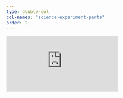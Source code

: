 ```yaml
---
type: double-col
col-names: "science-experiment-parts"
order: 2
---
```


<div class="embed-responsive embed-responsive-16by9">
	<iframe src="https://www.youtube.com/embed/d-0KfwFCMRM" frameborder="0" allowfullscreen></iframe>
</div>


